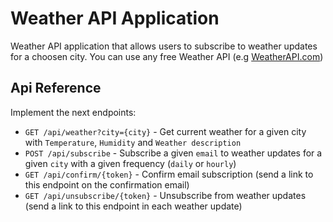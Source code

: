 
# Weather API Application

Weather API application that allows users to subscribe to weather updates for a choosen city. You can use any free Weather API (e.g [WeatherAPI.com](https://www.weatherapi.com/my))

## Api Reference
Implement the next endpoints:

- `GET /api/weather?city={city}` - Get current weather for a given city with `Temperature`, `Humidity` and `Weather description`
- `POST /api/subscribe` - Subscribe a given `email` to weather updates for a given `city` with a given frequency (`daily` or `hourly`)
- `GET /api/confirm/{token}` - Confirm email subscription (send a link to this endpoint on the confirmation email)
- `GET /api/unsubscribe/{token}` - Unsubscribe from weather updates (send a link to this endpoint in each weather update)
